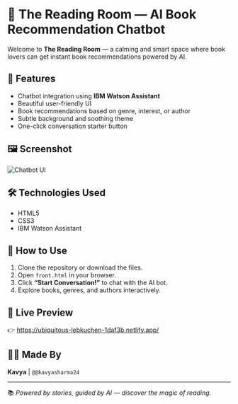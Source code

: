 # 🤖 The Reading Room — AI Book Recommendation Chatbot

Welcome to **The Reading Room** — a calming and smart space where book lovers can get instant book recommendations powered by AI.

## 🌟 Features

- Chatbot integration using **IBM Watson Assistant**
- Beautiful user-friendly UI
- Book recommendations based on genre, interest, or author
- Subtle background and soothing theme
- One-click conversation starter button

## 🖼️ Screenshot

![Chatbot UI](https://images.unsplash.com/photo-1512820790803-83ca734da794?auto=format&fit=crop&w=1950&q=80)

## 🛠️ Technologies Used

- HTML5
- CSS3
- IBM Watson Assistant

## 🚀 How to Use

1. Clone the repository or download the files.
2. Open `front.html` in your browser.
3. Click **“Start Conversation!”** to chat with the AI bot.
4. Explore books, genres, and authors interactively.

## 🔗 Live Preview

👉 https://ubiquitous-lebkuchen-1daf3b.netlify.app/

## 🧑‍💻 Made By 

**Kavya** | `@@kavyasharma24`

---

📚 *Powered by stories, guided by AI — discover the magic of reading.*


